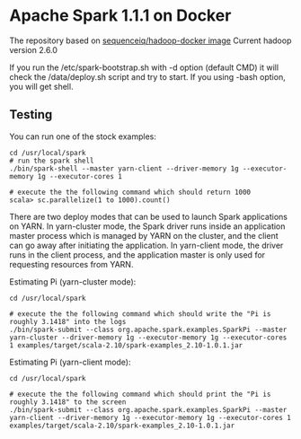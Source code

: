 Apache Spark 1.1.1 on Docker
==========
The repository based on [sequenceiq/hadoop-docker image](https://registry.hub.docker.com/u/sequenceiq/hadoop-docker/)
Current hadoop version 2.6.0

If you run the /etc/spark-bootstrap.sh with -d option (default CMD) it will check the /data/deploy.sh script and try to start.
If you using -bash option, you will get shell.

## Testing

You can run one of the stock examples:

```
cd /usr/local/spark
# run the spark shell
./bin/spark-shell --master yarn-client --driver-memory 1g --executor-memory 1g --executor-cores 1

# execute the the following command which should return 1000
scala> sc.parallelize(1 to 1000).count()
```

There are two deploy modes that can be used to launch Spark applications on YARN. In yarn-cluster mode, the Spark driver runs inside an application master process which is managed by YARN on the cluster, and the client can go away after initiating the application. In yarn-client mode, the driver runs in the client process, and the application master is only used for requesting resources from YARN.

Estimating Pi (yarn-cluster mode): 

```
cd /usr/local/spark

# execute the the following command which should write the "Pi is roughly 3.1418" into the logs
./bin/spark-submit --class org.apache.spark.examples.SparkPi --master yarn-cluster --driver-memory 1g --executor-memory 1g --executor-cores 1 examples/target/scala-2.10/spark-examples_2.10-1.0.1.jar
```

Estimating Pi (yarn-client mode):

```
cd /usr/local/spark

# execute the the following command which should print the "Pi is roughly 3.1418" to the screen
./bin/spark-submit --class org.apache.spark.examples.SparkPi --master yarn-client --driver-memory 1g --executor-memory 1g --executor-cores 1 examples/target/scala-2.10/spark-examples_2.10-1.0.1.jar
```
